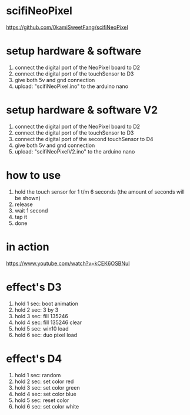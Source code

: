 # scifiNeoPixel
https://github.com/0kamiSweetFang/scifiNeoPixel

# setup hardware & software
1. connect the digital port of the NeoPixel board to D2
2. connect the digital port of the touchSensor to D3
3. give both 5v and gnd connection
4. upload: "scifiNeoPixel.ino" to the arduino nano

# setup hardware & software V2
1. connect the digital port of the NeoPixel board to D2
2. connect the digital port of the touchSensor to D3
3. connect the digital port of the second touchSensor to D4
4. give both 5v and gnd connection
5. upload: "scifiNeoPixelV2.ino" to the arduino nano

# how to use
1. hold the touch sensor for 1 t/m 6 seconds (the amount of seconds will be shown)
2. release
3. wait 1 second
4. tap it
5. done

# in action
https://www.youtube.com/watch?v=kCEK6OSBNuI

# effect's D3
1. hold 1 sec: boot animation
2. hold 2 sec: 3 by 3
3. hold 3 sec: fill 135246
4. hold 4 sec: fill 135246 clear
5. hold 5 sec: win10 load
6. hold 6 sec: duo pixel load

# effect's D4
1. hold 1 sec: random
2. hold 2 sec: set color red
3. hold 3 sec: set color green
4. hold 4 sec: set color blue
5. hold 5 sec: reset color
6. hold 6 sec: set color white

